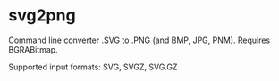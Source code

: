 # svg2png
Command line converter .SVG to .PNG (and BMP, JPG, PNM).
Requires BGRABitmap.

Supported input formats: SVG, SVGZ, SVG.GZ
